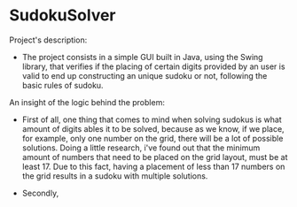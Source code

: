 # SudokuSolver
Project's description:
- The project consists in a simple GUI built in Java, using the Swing library,
  that verifies if the placing of certain digits provided by an user is valid 
  to end up constructing an unique sudoku or not, following the basic rules of 
  sudoku.
  
  
An insight of the logic behind the problem:
- First of all, one thing that comes to mind when solving sudokus is what amount 
  of digits ables it to be solved, because as we know, if we place, for example, 
  only one number on the grid, there will be a lot of possible solutions.
  Doing a little research, i've found out that the minimum amount of numbers
  that need to be placed on the grid layout, must be at least 17. Due to this fact, 
  having a placement of less than 17 numbers on the grid results in a sudoku with 
  multiple solutions.
  
- Secondly, 
